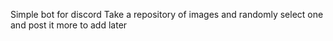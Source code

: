 Simple bot for discord
Take a repository of images and randomly select one and post it
more to add later
